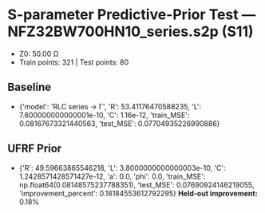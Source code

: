 # S-parameter Predictive-Prior Test — NFZ32BW700HN10_series.s2p (S11)
- Z0: 50.00 Ω
- Train points: 321  |  Test points: 80

## Baseline
- {'model': 'RLC series -> Γ', 'R': 53.41176470588235, 'L': 7.600000000000001e-10, 'C': 1.16e-12, 'train_MSE': 0.08167673321440563, 'test_MSE': 0.07704935226990886}

## UFRF Prior
- {'R': 49.59663865546218, 'L': 3.8000000000000003e-10, 'C': 1.2428571428571427e-12, 'a': 0.0, 'phi': 0.0, 'train_MSE': np.float64(0.08148575237788351), 'test_MSE': 0.07690924146219055, 'improvement_percent': 0.18184553612792295}
**Held-out improvement:** 0.18%